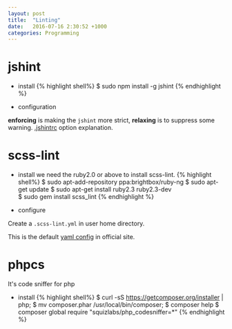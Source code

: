 ```yaml
---
layout: post
title:  "Linting"
date:   2016-07-16 2:30:52 +1000
categories: Programming
---
```


jshint
======
 - install
 {% highlight shell%}
   $ sudo npm install -g jshint
 {% endhighlight %}

 - configuration
 
**enforcing** is making the `jshint` more strict, **relaxing** is to suppress some warning.
[.jshintrc](https://github.com/jshint/jshint/blob/master/examples/.jshintrc) option explanation.

scss-lint
=========
- install
we need the ruby2.0 or above to install scss-lint.
{% highlight shell%}
   $ sudo apt-add-repository ppa:brightbox/ruby-ng
   $ sudo apt-get update
   $ sudo apt-get install ruby2.3 ruby2.3-dev    
   $ sudo gem install scss_lint
{% endhighlight %}

- configure

Create a `.scss-lint.yml` in user home directory.

This is the default [yaml config](https://raw.githubusercontent.com/brigade/scss-lint/master/config/default.yml)  in official site.


 phpcs
 ======
 It's code sniffer for php
 
 - install
 {% highlight shell%}
$ curl -sS https://getcomposer.org/installer | php;
$ mv composer.phar /usr/local/bin/composer;
$ composer help
$ composer global require "squizlabs/php_codesniffer=*"
 {% endhighlight %}
